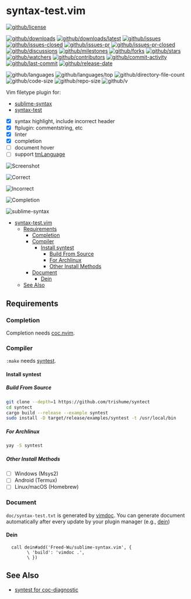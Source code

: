 # syntax-test.vim

[![github/license](https://shields.io/github/license/Freed-Wu/sublime-syntax.vim)](https://github.com/Freed-Wu/sublime-syntax.vim/blob/master/LICENSE)

[![github/downloads](https://shields.io/github/downloads/Freed-Wu/sublime-syntax.vim/total)](https://github.com/Freed-Wu/sublime-syntax.vim/releases)
[![github/downloads/latest](https://shields.io/github/downloads/Freed-Wu/sublime-syntax.vim/latest/total)](https://github.com/Freed-Wu/sublime-syntax.vim/releases/latest)
[![github/issues](https://shields.io/github/issues/Freed-Wu/sublime-syntax.vim)](https://github.com/Freed-Wu/sublime-syntax.vim/issues)
[![github/issues-closed](https://shields.io/github/issues-closed/Freed-Wu/sublime-syntax.vim)](https://github.com/Freed-Wu/sublime-syntax.vim/issues?q=is%3Aissue+is%3Aclosed)
[![github/issues-pr](https://shields.io/github/issues-pr/Freed-Wu/sublime-syntax.vim)](https://github.com/Freed-Wu/sublime-syntax.vim/pulls)
[![github/issues-pr-closed](https://shields.io/github/issues-pr-closed/Freed-Wu/sublime-syntax.vim)](https://github.com/Freed-Wu/sublime-syntax.vim/pulls?q=is%3Apr+is%3Aclosed)
[![github/discussions](https://shields.io/github/discussions/Freed-Wu/sublime-syntax.vim)](https://github.com/Freed-Wu/sublime-syntax.vim/discussions)
[![github/milestones](https://shields.io/github/milestones/all/Freed-Wu/sublime-syntax.vim)](https://github.com/Freed-Wu/sublime-syntax.vim/milestones)
[![github/forks](https://shields.io/github/forks/Freed-Wu/sublime-syntax.vim)](https://github.com/Freed-Wu/sublime-syntax.vim/network/members)
[![github/stars](https://shields.io/github/stars/Freed-Wu/sublime-syntax.vim)](https://github.com/Freed-Wu/sublime-syntax.vim/stargazers)
[![github/watchers](https://shields.io/github/watchers/Freed-Wu/sublime-syntax.vim)](https://github.com/Freed-Wu/sublime-syntax.vim/watchers)
[![github/contributors](https://shields.io/github/contributors/Freed-Wu/sublime-syntax.vim)](https://github.com/Freed-Wu/sublime-syntax.vim/graphs/contributors)
[![github/commit-activity](https://shields.io/github/commit-activity/w/Freed-Wu/sublime-syntax.vim)](https://github.com/Freed-Wu/sublime-syntax.vim/graphs/commit-activity)
[![github/last-commit](https://shields.io/github/last-commit/Freed-Wu/sublime-syntax.vim)](https://github.com/Freed-Wu/sublime-syntax.vim/commits)
[![github/release-date](https://shields.io/github/release-date/Freed-Wu/sublime-syntax.vim)](https://github.com/Freed-Wu/sublime-syntax.vim/releases/latest)

![github/languages](https://shields.io/github/languages/count/Freed-Wu/sublime-syntax.vim)
![github/languages/top](https://shields.io/github/languages/top/Freed-Wu/sublime-syntax.vim)
![github/directory-file-count](https://shields.io/github/directory-file-count/Freed-Wu/sublime-syntax.vim)
![github/code-size](https://shields.io/github/languages/code-size/Freed-Wu/sublime-syntax.vim)
![github/repo-size](https://shields.io/github/repo-size/Freed-Wu/sublime-syntax.vim)
![github/v](https://shields.io/github/v/release/Freed-Wu/sublime-syntax.vim)

Vim filetype plugin for:

- [sublime-syntax](http://www.sublimetext.com/docs/syntax.html)
- [syntax-test](http://www.sublimetext.com/docs/syntax.html#testing)

- [x] syntax highlight, include incorrect header
- [x] ftplugin: commentstring, etc
- [x] linter
- [x] completion
- [ ] document hover
- [ ] support [tmLanguage](https://macromates.com/manual/en/language_grammars)

![Screenshot](https://user-images.githubusercontent.com/32936898/194713936-8ea3403f-8133-4c75-876f-9d68bc145123.png)

![Correct](https://user-images.githubusercontent.com/32936898/194894921-0f9167a8-a297-4719-986f-93298111963a.png)

![Incorrect](https://user-images.githubusercontent.com/32936898/194894923-9b82fd5f-2f13-4651-abe5-1a645e737671.png)

![Completion](https://user-images.githubusercontent.com/32936898/194894911-0da392fd-59af-429c-8683-d9ee06bc3963.png)

![sublime-syntax](https://user-images.githubusercontent.com/32936898/194923623-4be67f08-6487-4f90-9f24-6686fc3a3e12.png)

<!-- mdformat-toc start --slug=github --no-anchors --maxlevel=6 --minlevel=1 -->

- [syntax-test.vim](#syntax-testvim)
  - [Requirements](#requirements)
    - [Completion](#completion)
    - [Compiler](#compiler)
      - [Install syntest](#install-syntest)
        - [Build From Source](#build-from-source)
        - [For Archlinux](#for-archlinux)
        - [Other Install Methods](#other-install-methods)
    - [Document](#document)
      - [Dein](#dein)
  - [See Also](#see-also)

<!-- mdformat-toc end -->

## Requirements

### Completion

Completion needs [coc.nvim](https://github.com/neoclide/coc.nvim).

### Compiler

`:make` needs [syntest](https://github.com/trishume/syntect).

#### Install syntest

##### Build From Source

```sh
git clone --depth=1 https://github.com/trishume/syntect
cd syntect
cargo build --release --example syntest
sudo install -D target/release/examples/syntest -t /usr/local/bin
```

##### For Archlinux

```sh
yay -S syntest
```

##### Other Install Methods

- [ ] Windows (Msys2)
- [ ] Android (Termux)
- [ ] Linux/macOS (Homebrew)

### Document

`doc/syntax-test.txt` is generated by [vimdoc](https://github.com/google/vimdoc).
You can generate document automatically after every update by your plugin
manager (e.g., [dein](https://github.com/Shougo/dein.vim))

#### Dein

```vim
  call dein#add('Freed-Wu/sublime-syntax.vim', {
        \ 'build': 'vimdoc .',
        \ })
```

## See Also

- [syntest for coc-diagnostic](https://github.com/iamcco/coc-diagnostic/pull/136)
